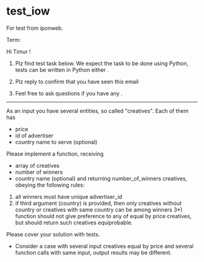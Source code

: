 # test_iow
For test from iponweb.

Term:

Hi Timur  !

1) Plz find test task below.  We expect the task to be done using Python, tests can be written in Python either .

2) Plz reply to confirm that you have seen this email

3) Feel free to ask questions if you have any .

*******************************************************************************************

As an input you have several entities, so called "creatives". Each of them has
   - price
   - id of advertiser
   - country name to serve (optional)

Please implement a function, receiving
   - array of creatives
   - number of winners
   - country name (optional)
and returning number_of_winners creatives, obeying the following rules:

1) all winners must have unique advertiser_id
2) if third argument (country) is provided, then only creatives without country or creatives with same country can be among winners
3*) function should not give preference to any of equal by price creatives, but should return such creatives equiprobable.

Please cover your solution with tests.

* Consider a case with several input creatives equal by price and several function calls with same input, output results may be different.

